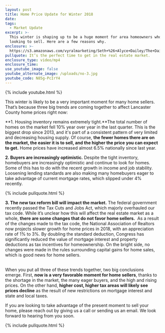 ```yaml
---
layout: post
title: Home Price Update for Winter 2018
date:
tags:
  - Market Update
excerpt: >-
  This winter is shaping up to be a huge moment for area homeowners who are
  looking to sell. Here are a few reasons why.
enclosure: >-
  https://s3.amazonaws.com/vyralmarketing/Seth+%26+Alyce+Dailey/The+Dailey+Group-+Home+Price+Update+for+Winter+2018.mp4
pullquote: It’s the perfect time to get in the real estate market.
enclosure_type: video/mp4
enclosure_time:
use_youtube_image: false
youtube_alternate_image: /uploads/no-3.jpg
youtube_code: N85g-PcIrY4
---
```



{% include youtube.html %}

This winter is likely to be a very important moment for many home sellers. That’s because three big trends are coming together to affect Lancaster County home prices right now:

**1. Housing inventory remains extremely tight.**The total number of homes on the market fell 10% year over year in the last quarter. This is the biggest drop since 2013, and it's part of a consistent pattern of very limited and decreasing housing supply. Of course, **the fewer homes there are on the market, the easier it is to sell, and the higher the price you can expect to get.** Home prices have increased almost 6.5% nationally since last year.

**2. Buyers are increasingly optimistic.** Despite the tight inventory, homebuyers are increasingly optimistic and continue to look for homes. Some of this has to do with the recent growth in income and job stability. Loosening lending standards are also making many homebuyers eager to take advantage of current mortgage rates, which slipped under 4% recently.

{% include pullquote.html %}

**3. The new tax reform bill will impact the market.** The federal government recently passed the Tax Cuts and Jobs Act, which majorly overhauled our tax code. While it’s unclear how this will affect the real estate market as a whole, **there are some changes that do not favor home sellers.** &nbsp;As a result of the changes made to the tax code, the National Association of Realtors now projects slower growth for home prices in 2018, with an appreciation rate of 1% to 3%. By doubling the standard deduction, Congress has significantly reduced the value of mortgage interest and property deductions as tax incentives for homeownership. On the bright side, no changes were made in the rules surrounding capital gains for home sales, which is good news for home sellers.

<br>When you put all three of these trends together, two big conclusions emerge. First, **now is a very favorable moment for home sellers**, thanks to the shortage in the market, the many eager buyers, and the high and rising prices. On the other hand, **higher cost, higher tax areas will likely see prices decline** as the result of new restrictions on mortgage interest and state and local taxes.

If you are looking to take advantage of the present moment to sell your home, please reach out by giving us a call or sending us an email. We look forward to hearing from you soon.

{% include pullquote.html %}